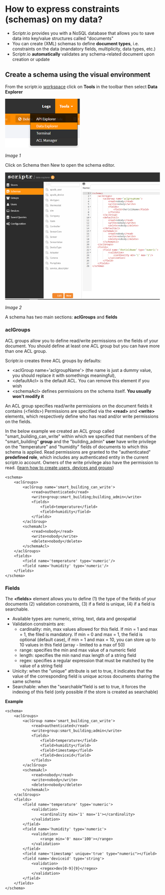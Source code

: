# How to express constraints (schemas) on my data?

- Scriptr.io provides you with a NoSQL database that allows you to save data into key/value structures called "documents"
- You can create (XML) schemas to define **document types**, i.e. constraints on the data (mandatory fields, multiplicity, data types, etc.)
- Scriptr.io **automatically** validates any schema-related document upon creation or update

## Create a schema using the visual environment

From the scriptr.io [workspace](https://www.scriptr.io/workspace) click on **Tools** in the toolbar then select **Data Explorer**

![Open Data Explorer](./images/open_data_explorer.png)

*Image 1*

Click on Schema then New to open the schema editor.

![Open Schema Editor](./images/new_schema.png)

*Image 2*

A schema has two main sections: **aclGroups** and **fields**

### aclGroups 

ACL groups allow you to define read/write permissions on the fields of your document. You should define at least one ACL group but you can have more than one ACL group. 

Scriptr.io creates three ACL groups by defaults: 
- &lt;aclGroup name='aclgroupName'&gt; (the name is just a dummy value, you should replace it with somethings meaningful), 
- &lt;defaultAcl&gt; is the default ACL. You can remove this element if you wish
- &lt;schemaAcl&gt; defines permissions on the schema itself. **You usually won't modify it**

An ACL group specifies read/write permissions on the document fields it contains (&lt;fields&gt;)
Permissions are specified via the **&lt;read&gt;** and **&lt;write&gt;** elements, which respectively define who has read and/or write permissions on the fields.

In the below example we created an ACL group called "smart_building_can_write" within which we specified that members of the "smart_building" **group** and the "building_admin" **user** have write privilege on the "temperature" and "humidity" fields of documents to which this schema is applied. Read permissions are granted to the "authenticated" **predefined role**, which includes any authenticated entity in the current scriptr.io account. Owners of the write privilege also have the permission to read.
([learn how to create users, devices and groups](../acl/create_devices_groups.md))

```
<schema>
	<aclGroups>
		<aclGroup name='smart_building_can_write'>
			<read>authenticated</read>
			<write>group:smart_building;building_admin</write>
			<fields>
				<field>temperature</field>
				<field>humidity</field>
			</fields>
		</aclGroup>
		<schemaAcl>
			<read>nobody</read>
			<write>nobody</write>
			<delete>nobody</delete>
		</schemaAcl>
	</aclGroups>
	<fields>
		<field name='temperature' type='numeric'/>
		<field name='humidity' type='numeric'/>
	</fields>
</schema>
```

### Fields

The **&lt;fields&gt;** element allows you to define (1) the type of the fields of your documents (2) validation constraints, (3) if a field is unique, (4) if a field is searchable.

- Available types are: numeric, string, text, data and geospatial
- Validation constraints are: 
  - cardinality: min, max values allowed for this field. If min = 1 and max = 1, the filed is mandatory. If min = 0 and max = 1, the field is optional (default case), if min = 1 and max = 10, you can store up to 10 values in this field (array - limited to a max of 50)
  - range: specifies the min and max value of a numeric field
  - length: specifies the min nand max length of a string field
  - regex: specifies a regular expression that must be matched by the value of a string field
- Unicity: when the "unique" attribute is set to true, it indicates that the value of the corresponding field is unique across documents sharing the same schema
- Searchable: when the "searchable"field is set to true, it forces the indexing of this field (only possible if the store is created as searchable)

**Example**
```
<schema>
	<aclGroups>
		<aclGroup name='smart_building_can_write'>
			<read>authenticated</read>
			<write>group:smart_building;admin</write>
			<fields>
				<field>temperature</field>
				<field>humidity</field>
				<field>timestamp</field>
				<field>deviceid</field>
			</fields>
		</aclGroup>
		<schemaAcl>
			<read>nobody</read>
			<write>nobody</write>
			<delete>nobody</delete>
		</schemaAcl>
	</aclGroups>
	<fields>
		<field name='temperature' type='numeric'>
		    <validation>
		        <cardinality min='1' max='1'></cardinality>
		    </validation>
		</field>
		<field name='humidity' type='numeric'>
		    <validation>
		        <range min='0' max='100'></range>
		    </validation>
		</field>
		<field name='timestamp' unique='true' type="numeric"></field>
		<field name='deviceid' type='string'>
		    <validation>
		        <regex>dev[0-9]{9}</regex>
		    </validation>
		</field>
	</fields>
</schema>
```

